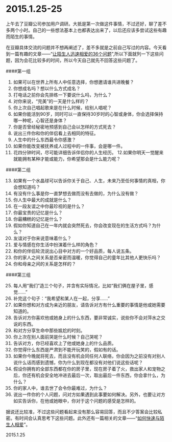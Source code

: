 2015.1.25-25
=============

上午去了豆瓣公司参加用户调研。大抵是第一次做这件事情，不过还好，聊了差不多两个小时。自己的一些想法基本上也都表达出来了，以后还应该多尝试这些有趣而陌生的事情。

在豆瓣具体交流的问题并不想再阐述了，差不多就是之前自己写过的内容。今天看到一篇有趣的文章——“[让陌生人迅速相爱的36个问题](http://cn.nytimes.com/culture/20150123/t23questions/)”,所以下面就列一下这些问题，因为会花比较多的时间，所以今天自己就先不回答这些问题了。

####第一组

1. 如果可以在世界上所有人中任意选择，你想邀请谁共进晚餐？
2. 你想成名吗？想以什么方式成名？
3. 打电话之前你会先排练一下要说什么吗，为什么？
4. 对你来说，“完美”的一天是什么样的？
5. 你上次自己唱起歌来是在什么时候，给别人唱呢？
6. 如果你能活到90岁，同时可以一直保持30岁时的心智或身体，你会选择保持哪一种呢，心智还是身体？
7. 你是否曾经秘密地预感到自己会以怎样的方式死去？
8. 说出三件你和你的伴侣看上去相同的特征。
9. 人生中的什么东西最令你感激？
10. 如果你能改变被抚养成人过程中的一件事，会是哪一件。
11. 花四分钟时间，尽可能详细告诉伴侣你的人生经历。
12.如果你明天一觉醒来就能拥有某种才能或能力，你希望那会是什么能力呢？

####第二组

13. 如果有一个水晶球可以告诉你关于自己、人生，未来乃至任何事情的真相，你会想知道吗？
14. 有没有什么事是你一直梦想去做而没有去做的，为什么没有做？
15. 你人生中最大的成就是什么？
16. 在一段友谊之中你最珍视的是什么？
17. 你最宝贵的记忆是什么？
18. 你最糟糕的记忆是什么？
19. 假如你知道自己在一年内就会突然死去，你会改变现在的生活方式吗？为什么？
20. 友谊对于你来说意味着什么？
21. 爱与情感在你生活中扮演着什么样的角色？
22. 和你的伴侣轮流说出心目中对方的一个好品质，每人说五条。
23. 你的家人之间关系是否亲密而温暖，你觉得自己的童年比其他人更快乐吗？
24. 你和母亲之间的关系是怎样的？

####第三组

25. 每人用“我们”造三个句子，并含有实际情况，比如“我们俩在屋子里，感觉……”
26. 补完这个句子：“我希望和某人在一起，分享……”
27. 如果你想和对方成为亲近的朋友，请告诉对方有什么重要的事情是他或她需要知道的。
28. 告诉对方你喜欢他或她身上的什么东西，要非常诚实，说些你不会对萍水之交说的东西。
29. 和对方分享生命中那些尴尬的时刻。
30. 你上次在别人面前哭是什么时候？自己哭呢？
31. 告诉对方，你已经喜欢上了他或她身上的什么品质。
32. 你觉得什么东西是严肃到不能开玩笑的，假如有的话。
33. 如果你今晚就将死去，而且没有机会同任何人联络，你会因为之前没有对别人说什么话而感到遗憾，你为什么到现在都没有对他们说这些话呢？
34. 假设你拥有的全部东西都在你的房子里，现在房子着了火，救出家人和宠物之后，你还有机会安全地冲进去最后一次，取出最后一件东西，你会拿什么，为什么？
35. 你的家人中，谁去世了会令你最难过，为什么？
36. 说出一件你的个人问题，问对方如果遇到此事要如何解决。另外，也要让对方如实告诉你，在他或她眼中，你对于这个问题的感受是怎样的。

据说还比较准，不过这些问题看起来没有那么容易回答，而且不少答案会比较私密。有时间会认真思考下这些问题。此外还有一篇相关的文章——“[如何快速与陌生人相爱](http://cn.tmagazine.com/culture/20150123/t23love/)”。

2015.1.25